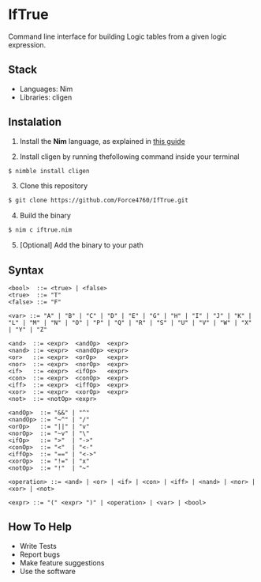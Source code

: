 # IfTrue
Command line interface for building Logic tables from a given logic expression.

## Stack
* Languages: Nim
* Libraries: cligen 

## Instalation

1. Install the **Nim** language, as explained in [this guide](https://nim-lang.org/install_unix.html)

2. Install cligen by running thefollowing command inside your terminal

```bash
$ nimble install cligen
```

3. Clone this repository

```bash
$ git clone https://github.com/Force4760/IfTrue.git
```

4. Build the binary

```bash
$ nim c iftrue.nim
```

5. [Optional] Add the binary to your path

## Syntax 

```bnf
<bool>  ::= <true> | <false>
<true>  ::= "T"
<false> ::= "F"

<var> ::= "A" | "B" | "C" | "D" | "E" | "G" | "H" | "I" | "J" | "K" | "L" | "M" | "N" | "O" | "P" | "Q" | "R" | "S" | "U" | "V" | "W" | "X" | "Y" | "Z"

<and>  ::= <expr>  <andOp>  <expr>
<nand> ::= <expr>  <nandOp> <expr> 
<or>   ::= <expr>  <orOp>   <expr>
<nor>  ::= <expr>  <norOp>  <expr>
<if>   ::= <expr>  <ifOp>   <expr>
<con>  ::= <expr>  <conOp>  <expr>
<iff>  ::= <expr>  <iffOp>  <expr>
<xor>  ::= <expr>  <xorOp>  <expr> 
<not>  ::= <notOp> <expr>

<andOp>  ::= "&&" | "^" 
<nandOp> ::= "~^" | "/"
<orOp>   ::= "||" | "v"
<norOp>  ::= "~v" | "\"
<ifOp>   ::= ">"  | "->" 
<conOp>  ::= "<"  | "<-" 
<iffOp>  ::= "==" | "<->"
<xorOp>  ::= "!=" | "x"
<notOp>  ::= "!"  | "~"

<operation> ::= <and> | <or> | <if> | <con> | <iff> | <nand> | <nor> | <xor> | <not>

<expr> ::= "(" <expr> ")" | <operation> | <var> | <bool>
```

## How To Help
* Write Tests
* Report bugs
* Make feature suggestions
* Use the software